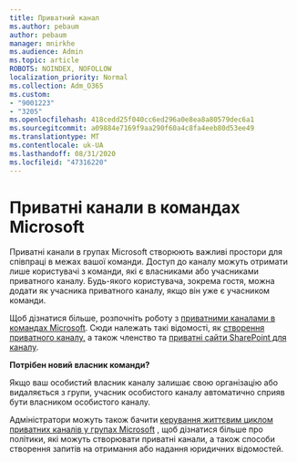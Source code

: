 ```yaml
---
title: Приватний канал
ms.author: pebaum
author: pebaum
manager: mnirkhe
ms.audience: Admin
ms.topic: article
ROBOTS: NOINDEX, NOFOLLOW
localization_priority: Normal
ms.collection: Adm_O365
ms.custom:
- "9001223"
- "3205"
ms.openlocfilehash: 418cedd25f040cc6ed296a0e8ea8a80579dec6a1
ms.sourcegitcommit: a09884e7169f9aa290f60a4c8fa4eeb80d53ee49
ms.translationtype: MT
ms.contentlocale: uk-UA
ms.lasthandoff: 08/31/2020
ms.locfileid: "47316220"
---
```

# <a name="private-channels-in-microsoft-teams"></a>Приватні канали в командах Microsoft

Приватні канали в групах Microsoft створюють важливі простори для співпраці в межах вашої команди. Доступ до каналу можуть отримати лише користувачі з команди, які є власниками або учасниками приватного каналу. Будь-якого користувача, зокрема гостя, можна додати як учасника приватного каналу, якщо він уже є учасником команди.

Щоб дізнатися більше, розпочніть роботу з [приватними каналами в командах Microsoft](https://docs.microsoft.com/MicrosoftTeams/private-channels). Сюди належать такі відомості, як [створення приватного каналу,](https://docs.microsoft.com/MicrosoftTeams/private-channels#private-channel-creation-and-membership) а також членство та [приватні сайти SharePoint для каналу](https://docs.microsoft.com/MicrosoftTeams/private-channels#private-channel-sharepoint-sites).

**Потрібен новий власник команди?**

Якщо ваш особистий власник каналу залишає свою організацію або видаляється з групи, учасник особистого каналу автоматично сприяв бути власником особистого каналу.

Адміністратори можуть також бачити [керування життєвим циклом приватних каналів у групах Microsoft](https://docs.microsoft.com/MicrosoftTeams/private-channels-life-cycle-management) , щоб дізнатися більше про політики, які можуть створювати приватні канали, а також способи створення запитів на отримання або надання юридичних відомостей.

